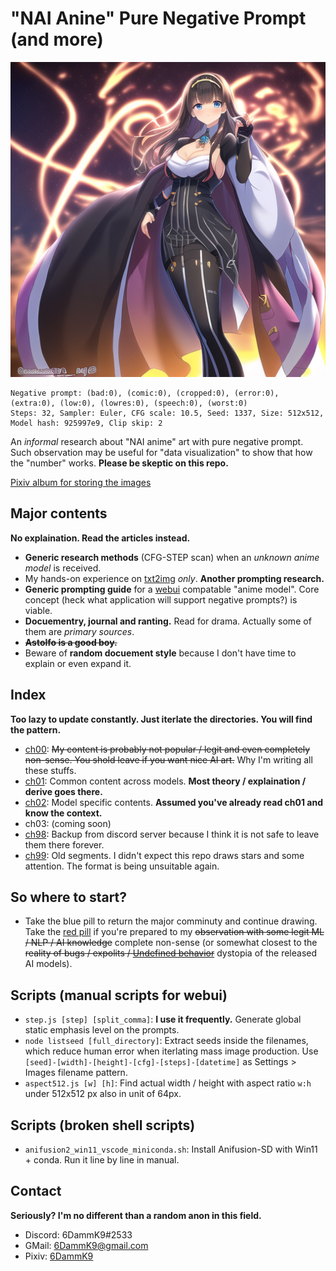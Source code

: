 # "NAI Anine" Pure Negative Prompt (and more) #

![cover.png](cover.png)

```
Negative prompt: (bad:0), (comic:0), (cropped:0), (error:0), (extra:0), (low:0), (lowres:0), (speech:0), (worst:0)
Steps: 32, Sampler: Euler, CFG scale: 10.5, Seed: 1337, Size: 512x512, Model hash: 925997e9, Clip skip: 2
```

An *informal* research about "NAI anime" art with pure negative prompt. Such observation may be useful for "data visualization" to show that how the "number" works. **Please be skeptic on this repo.**

[Pixiv album for storing the images](https://www.pixiv.net/en/tags/PureNegativePrompt/artworks)

## Major contents ##
**No explaination. Read the articles instead.**
- **Generic research methods** (CFG-STEP scan) when an *unknown anime model* is received.
- My hands-on experience on [txt2img](https://en.wikipedia.org/wiki/Text-to-image_model) *only*. **Another prompting research.**
- **Generic prompting guide** for a [webui](https://github.com/AUTOMATIC1111/stable-diffusion-webui) compatable "anime model". Core concept (heck what application will support negative prompts?) is viable.
- **Docuementry, journal and ranting.** Read for drama. Actually some of them are *primary sources*. 
- ~~**Astolfo is a good boy.**~~
- Beware of **random docuement style** because I don't have time to explain or even expand it.

## Index ##
**Too lazy to update constantly. Just iterlate the directories. You will find the pattern.**
- [ch00](ch00/readme.md): ~~My content is probably not popular / legit and even completely non-sense. You shold leave if you want nice AI art.~~ Why I'm writing all these stuffs.
- [ch01](ch01/readme.md): Common content across models. **Most theory / explaination / derive goes there.**
- [ch02](ch02/readme.md): Model specific contents. **Assumed you've already read ch01 and know the context.**
- ch03: (coming soon)
- [ch98](ch98/readme.md): Backup from discord server because I think it is not safe to leave them there forever.
- [ch99](ch99/readme.md): Old segments. I didn't expect this repo draws stars and some attention. The format is being unsuitable again.

## So where to start? ##
- Take the blue pill to return the major comminuty and continue drawing. Take the [red pill](ch00/red_pill.md) if you're prepared to my ~~observation with some legit ML / NLP / AI knowledge~~ complete non-sense (or somewhat closest to the ~~reality of bugs / expolits / [Undefined behavior](https://en.wikipedia.org/wiki/Undefined_behavior)~~ dystopia of the released AI models).

## Scripts (manual scripts for webui) ##
- `step.js [step] [split_comma]`: **I use it frequently.** Generate global static emphasis level on the prompts.
- `node listseed [full_directory]`: Extract seeds inside the filenames, which reduce human error when iterlating mass image production. Use `[seed]-[width]-[height]-[cfg]-[steps]-[datetime]` as Settings > Images filename pattern.
- `aspect512.js [w] [h]`: Find actual width / height with aspect ratio `w:h` under 512x512 px also in unit of 64px.

## Scripts (broken shell scripts) ##
- `anifusion2_win11_vscode_miniconda.sh`: Install Anifusion-SD with Win11 + conda. Run it line by line in manual.

## Contact ##
**Seriously? I'm no different than a random anon in this field.**
- Discord: 6DammK9#2533
- GMail: 6DammK9@gmail.com
- Pixiv: [6DammK9](https://www.pixiv.net/en/users/11525730)